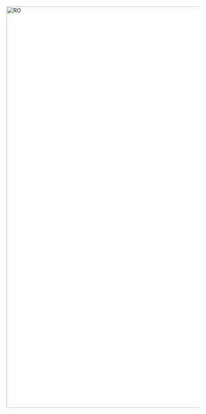 <img width="1047" alt="RO" src="https://github.com/user-attachments/assets/b16a8288-967e-4d8c-82cf-391d1794c092">
